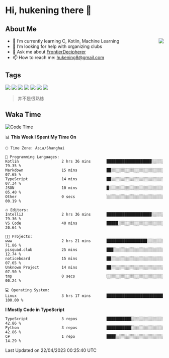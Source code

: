 # Hi, hukening there 👋

## About Me

<a href="#">
  <img align="right" src="https://github-readme-stats-git-masterrstaa-rickstaa.vercel.app/api?username=Tokyo469&count_private=true&show_icons=true&bg_color=15,f2f7fd,E0EAFC" />
</a>

- 🌱 I’m currently learning C, Kotlin, Machine Learning
- 🤔 I’m looking for help with organizing clubs
- 💬 Ask me about [FrontierDecipherer](https://github.com/FrontierDecipherer)
- 📫 How to reach me: hukening8@gmail.com

## Tags

![](https://img.shields.io/badge/-Python-3e74a2?style=flat-square&logo=Python&logoColor=fff)
![](https://img.shields.io/badge/-C++-00579c?style=flat-square&logo=cplusplus&logoColor=fff)
![](https://img.shields.io/badge/-Node.js-339933?style=flat-square&logo=Node.js&logoColor=fff)
![](https://img.shields.io/badge/-React-2d98ce?style=flat-square&logo=React&logoColor=fff)
![](https://img.shields.io/badge/-Linux-000000?style=flat-square&logo=Linux&logoColor=fff)
![](https://img.shields.io/badge/-MySQL-4479A1?style=flat-square&logo=MySQL&logoColor=fff)
![](https://img.shields.io/badge/-MongoDB-47A248?style=flat-square&logo=MongoDB&logoColor=fff)

> 并不是很熟练

## Waka Time

<!--START_SECTION:waka-->
![Code Time](http://img.shields.io/badge/Code%20Time-244%20hrs%2049%20mins-blue)

📊 **This Week I Spent My Time On** 

```text
🕑︎ Time Zone: Asia/Shanghai

💬 Programming Languages: 
Kotlin                   2 hrs 36 mins       ████████████████████░░░░░   79.35 % 
Markdown                 15 mins             ██░░░░░░░░░░░░░░░░░░░░░░░   07.65 % 
TypeScript               14 mins             ██░░░░░░░░░░░░░░░░░░░░░░░   07.34 % 
JSON                     10 mins             █░░░░░░░░░░░░░░░░░░░░░░░░   05.40 % 
Other                    0 secs              ░░░░░░░░░░░░░░░░░░░░░░░░░   00.19 % 

🔥 Editors: 
IntelliJ                 2 hrs 36 mins       ████████████████████░░░░░   79.36 % 
VS Code                  40 mins             █████░░░░░░░░░░░░░░░░░░░░   20.64 % 

🐱‍💻 Projects: 
www                      2 hrs 21 mins       ██████████████████░░░░░░░   71.86 % 
pisquad.club             25 mins             ███░░░░░░░░░░░░░░░░░░░░░░   12.74 % 
noticeboard              15 mins             ██░░░░░░░░░░░░░░░░░░░░░░░   07.65 % 
Unknown Project          14 mins             ██░░░░░░░░░░░░░░░░░░░░░░░   07.50 % 
tmp                      0 secs              ░░░░░░░░░░░░░░░░░░░░░░░░░   00.24 % 

💻 Operating System: 
Linux                    3 hrs 17 mins       █████████████████████████   100.00 % 
```

**I Mostly Code in TypeScript** 

```text
TypeScript               3 repos             ███████████░░░░░░░░░░░░░░   42.86 % 
Python                   3 repos             ███████████░░░░░░░░░░░░░░   42.86 % 
C#                       1 repo              ████░░░░░░░░░░░░░░░░░░░░░   14.29 % 
```




 Last Updated on 22/04/2023 00:25:40 UTC
<!--END_SECTION:waka-->
